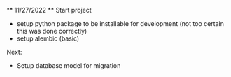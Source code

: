 ** 11/27/2022 **
Start project

- setup python package to be installable for development (not too certain this was done correctly)
- setup alembic (basic)

Next: 
- Setup database model for migration
